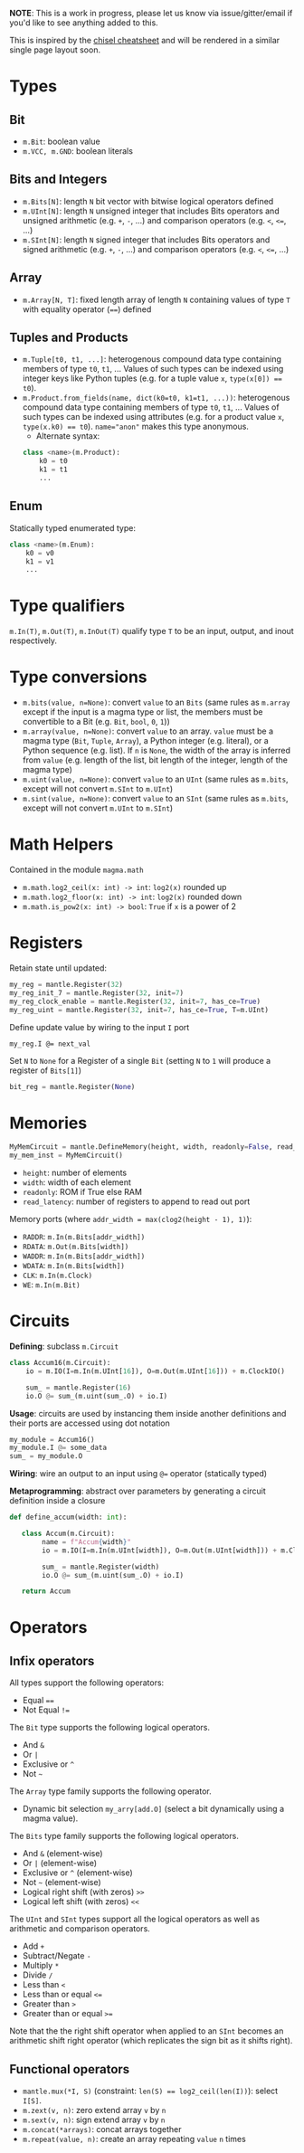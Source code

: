 **NOTE**: This is a work in progress, please let us know via issue/gitter/email
if you'd like to see anything added to this.

This is inspired by the [chisel cheatsheet](https://github.com/freechipsproject/chisel-cheatsheet)
and will be rendered in a similar single page layout soon.

# Types
## Bit
* `m.Bit`: boolean value
* `m.VCC, m.GND`: boolean literals

## Bits and Integers
* `m.Bits[N]`: length `N` bit vector with bitwise logical operators defined
* `m.UInt[N]`: length `N` unsigned integer that includes Bits operators and
  unsigned arithmetic (e.g. `+`, `-`, ...) and comparison operators (e.g.
  `<`, `<=`, ...)
* `m.SInt[N]`: length `N` signed integer that includes Bits operators and
  signed arithmetic (e.g. `+`, `-`, ...) and comparison operators (e.g.
  `<`, `<=`, ...)

## Array
* `m.Array[N, T]`: fixed length array of length `N` containing values of type
  `T` with equality operator (`==`) defined

## Tuples and Products
* `m.Tuple[t0, t1, ...]`: heterogenous compound data type containing members of
  type `t0`, `t1`, ... Values of such types can be indexed using integer keys
  like Python tuples (e.g. for a tuple value `x`, `type(x[0]) == t0`).
* `m.Product.from_fields(name, dict(k0=t0, k1=t1, ...))`: heterogenous compound
  data type containing members of type `t0`, `t1`, ... Values of such types can
  be indexed using attributes (e.g. for a product value `x`, `type(x.k0) ==
  t0`). `name="anon"` makes this type anonymous.
  * Alternate syntax:
  ```python
  class <name>(m.Product):
      k0 = t0
      k1 = t1
      ...
  ```

## Enum
Statically typed enumerated type:
```python
class <name>(m.Enum):
    k0 = v0
    k1 = v1
    ...
```

# Type qualifiers
`m.In(T)`, `m.Out(T)`, `m.InOut(T)` qualify type `T` to be an input, output, and
inout respectively.

# Type conversions
* `m.bits(value, n=None)`: convert `value` to an `Bits` (same rules as
  `m.array` except if the input is a magma type or list, the members must be
  convertible to a Bit (e.g. `Bit`, `bool`, `0`, `1`))
* `m.array(value, n=None)`: convert `value` to an array.  `value` must be a
  magma type (`Bit`, `Tuple`, `Array`), a Python integer (e.g. literal), or a Python
  sequence (e.g. list).  If `n` is `None`, the width of the array is inferred
  from `value` (e.g. length of the list, bit length of the integer, length of
  the magma type)
* `m.uint(value, n=None)`: convert `value` to an `UInt` (same rules as
  `m.bits`, except will not convert `m.SInt` to `m.UInt`)
* `m.sint(value, n=None)`: convert `value` to an `SInt` (same rules as
  `m.bits`, except will not convert `m.UInt` to `m.SInt`)

# Math Helpers
Contained in the module `magma.math`
* `m.math.log2_ceil(x: int) -> int`: `log2(x)` rounded up
* `m.math.log2_floor(x: int) -> int`: `log2(x)` rounded down
* `m.math.is_pow2(x: int) -> bool`: `True` if `x` is a power of 2

# Registers
Retain state until updated:
```python
my_reg = mantle.Register(32)
my_reg_init_7 = mantle.Register(32, init=7)
my_reg_clock_enable = mantle.Register(32, init=7, has_ce=True)
my_reg_uint = mantle.Register(32, init=7, has_ce=True, T=m.UInt)
```
Define update value by wiring to the input `I` port
```
my_reg.I @= next_val
```
Set `N` to `None` for a Register of a single `Bit` (setting `N` to `1` will
produce a register of `Bits[1]`)
```python
bit_reg = mantle.Register(None)
```

# Memories
```python
MyMemCircuit = mantle.DefineMemory(height, width, readonly=False, read_latency=0)
my_mem_inst = MyMemCircuit()
```
* `height`: number of elements
* `width`: width of each element
* `readonly`: ROM if True else RAM
* `read_latency`: number of registers to append to read out port

Memory ports (where `addr_width = max(clog2(height - 1), 1)`):

* `RADDR`: `m.In(m.Bits[addr_width])`
* `RDATA`: `m.Out(m.Bits[width])`
* `WADDR`: `m.In(m.Bits[addr_width])`
* `WDATA`: `m.In(m.Bits[width])`
* `CLK`: `m.In(m.Clock)`
* `WE`: `m.In(m.Bit)`

# Circuits
**Defining**: subclass `m.Circuit`
```python
class Accum16(m.Circuit):
    io = m.IO(I=m.In(m.UInt[16]), O=m.Out(m.UInt[16])) + m.ClockIO()

    sum_ = mantle.Register(16)
    io.O @= sum_(m.uint(sum_.O) + io.I)
```
**Usage**: circuits are used by instancing them inside another definitions and
  their ports are accessed using dot notation
```python
my_module = Accum16()
my_module.I @= some_data
sum_ = my_module.O
```

**Wiring**: wire an output to an input using `@=` operator (statically typed)

**Metaprogramming**: abstract over parameters by generating a circuit definition inside a closure
```python
def define_accum(width: int):

   class Accum(m.Circuit):
        name = f"Accum{width}"
        io = m.IO(I=m.In(m.UInt[width]), O=m.Out(m.UInt[width])) + m.ClockIO()

        sum_ = mantle.Register(width)
        io.O @= sum_(m.uint(sum_.O) + io.I)

   return Accum
```

# Operators
## Infix operators
All types support the following operators:
- Equal `==`
- Not Equal `!=`

The `Bit` type supports the following logical operators.
- And `&`
- Or `|`
- Exclusive or `^`
- Not `~`

The `Array` type family supports the following operator.
- Dynamic bit selection `my_arry[add.O]` (select a bit dynamically using a magma value).

The `Bits` type family supports the following logical operators.
- And `&` (element-wise)
- Or `|` (element-wise)
- Exclusive or `^` (element-wise)
- Not `~` (element-wise)
- Logical right shift (with zeros) `>>`
- Logical left shift (with zeros) `<<`

The `UInt` and `SInt` types support all the logical operators
as well as arithmetic and comparison operators.
- Add `+`
- Subtract/Negate `-`
- Multiply `*`
- Divide `/`
- Less than `<`
- Less than or equal `<=`
- Greater than `>`
- Greater than or equal `>=`

Note that the the right shift operator when applied to an `SInt` becomes
an arithmetic shift right operator (which replicates the sign bit as it shifts right).

## Functional operators
- `mantle.mux(*I, S)` (constraint: `len(S) == log2_ceil(len(I))`): select `I[S]`.
- `m.zext(v, n)`: zero extend array `v` by `n`
- `m.sext(v, n)`: sign extend array `v` by `n`
- `m.concat(*arrays)`: concat arrays together
- `m.repeat(value, n)`: create an array repeating `value` `n` times
